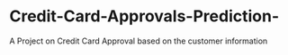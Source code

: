 # Credit-Card-Approvals-Prediction-
A Project on Credit Card Approval based on the customer information
